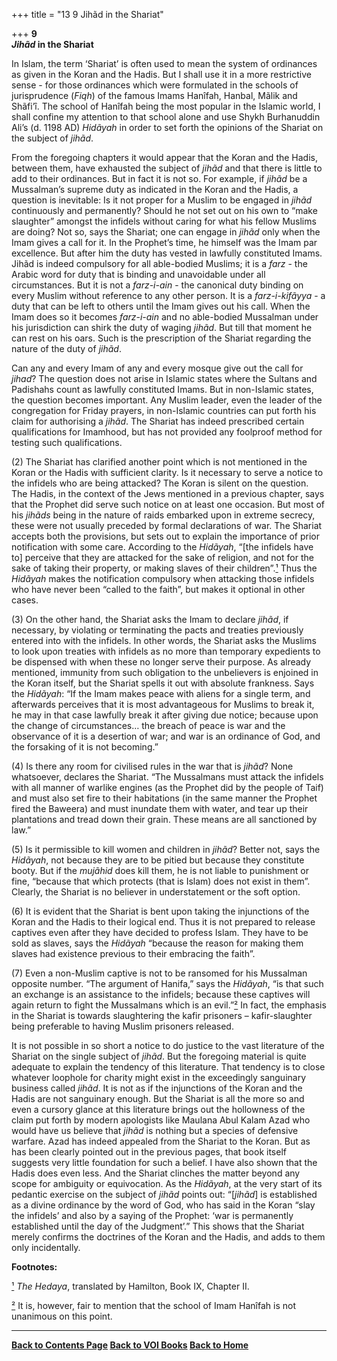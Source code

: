 +++
title = "13 9 Jihãd in the Shariat"

+++
**9**  
***Jihãd* in the Shariat**

In Islam, the term ‘Shariat’ is often used to mean the system of
ordinances as given in the Koran and the Hadis. But I shall use it in a
more restrictive sense - for those ordinances which were formulated in
the schools of jurisprudence (*Fiqh*) of the famous Imams Hanîfah,
Hanbal, Mãlik and Shãfi’î. The school of Hanîfah being the most popular
in the Islamic world, I shall confine my attention to that school alone
and use Shykh Burhanuddin Ali’s (d. 1198 AD) *Hidãyah* in order to set
forth the opinions of the Shariat on the subject of *jihãd*.

From the foregoing chapters it would appear that the Koran and the
Hadis, between them, have exhausted the subject of *jihãd* and that
there is little to add to their ordinances. But in fact it is not so.
For example, if *jihãd* be a Mussalman’s supreme duty as indicated in
the Koran and the Hadis, a question is inevitable: Is it not proper for
a Muslim to be engaged in *jihãd* continuously and permanently? Should
he not set out on his own to “make slaughter” amongst the infidels
without caring for what his fellow Muslims are doing? Not so, says the
Shariat; one can engage in *jihãd* only when the Imam gives a call for
it. In the Prophet’s time, he himself was the Imam par excellence. But
after him the duty has vested in lawfully constituted Imams. Jihãd is
indeed compulsory for all able-bodied Muslims; it is a *farz* - the
Arabic word for duty that is binding and unavoidable under all
circumstances. But it is not a *farz-i-ain* - the canonical duty binding
on every Muslim without reference to any other person. It is a
*farz-i-kifãyya* - a duty that can be left to others until the Imam
gives out his call. When the Imam does so it becomes *farz-i-ain* and no
able-bodied Mussalman under his jurisdiction can shirk the duty of
waging *jihãd*. But till that moment he can rest on his oars. Such is
the prescription of the Shariat regarding the nature of the duty of
*jihãd*.

Can any and every Imam of any and every mosque give out the call for
*jihad*? The question does not arise in Islamic states where the Sultans
and Padishahs count as lawfully constituted Imams. But in non-Islamic
states, the question becomes important. Any Muslim leader, even the
leader of the congregation for Friday prayers, in non-Islamic countries
can put forth his claim for authorising a *jihãd*. The Shariat has
indeed prescribed certain qualifications for Imamhood, but has not
provided any foolproof method for testing such qualifications.

\(2\) The Shariat has clarified another point which is not mentioned in
the Koran or the Hadis with sufficient clarity. Is it necessary to serve
a notice to the infidels who are being attacked? The Koran is silent on
the question. The Hadis, in the context of the Jews mentioned in a
previous chapter, says that the Prophet did serve such notice on at
least one occasion. But most of his *jihãds* being in the nature of
raids embarked upon in extreme secrecy, these were not usually preceded
by formal declarations of war. The Shariat accepts both the provisions,
but sets out to explain the importance of prior notification with some
care. According to the *Hidãyah*, “\[the infidels have to\] perceive
that they are attacked for the sake of religion, and not for the sake of
taking their property, or making slaves of their children”.[¹](#1) Thus
the *Hidãyah* makes the notification compulsory when attacking those
infidels who have never been “called to the faith”, but makes it
optional in other cases.

\(3\) On the other hand, the Shariat asks the Imam to declare *jihãd*,
if necessary, by violating or terminating the pacts and treaties
previously entered into with the infidels. In other words, the Shariat
asks the Muslims to look upon treaties with infidels as no more than
temporary expedients to be dispensed with when these no longer serve
their purpose. As already mentioned, immunity from such obligation to
the unbelievers is enjoined in the Koran itself, but the Shariat spells
it out with absolute frankness. Says the *Hidãyah*: “If the Imam makes
peace with aliens for a single term, and afterwards perceives that it is
most advantageous for Muslims to break it, he may in that case lawfully
break it after giving due notice; because upon the change of
circumstances… the breach of peace is war and the observance of it is a
desertion of war; and war is an ordinance of God, and the forsaking of
it is not becoming.”

\(4\) Is there any room for civilised rules in the war that is *jihãd*?
None whatsoever, declares the Shariat. “The Mussalmans must attack the
infidels with all manner of warlike engines (as the Prophet did by the
people of Taif) and must also set fire to their habitations (in the same
manner the Prophet fired the Baweera) and must inundate them with water,
and tear up their plantations and tread down their grain. These means
are all sanctioned by law.”

\(5\) Is it permissible to kill women and children in *jihãd*? Better
not, says the *Hidãyah*, not because they are to be pitied but because
they constitute booty. But if the *mujãhid* does kill them, he is not
liable to punishment or fine, “because that which protects (that is
Islam) does not exist in them”. Clearly, the Shariat is no believer in
understatement or the soft option.

\(6\) It is evident that the Shariat is bent upon taking the injunctions
of the Koran and the Hadis to their logical end. Thus it is not prepared
to release captives even after they have decided to profess Islam. They
have to be sold as slaves, says the *Hidãyah* “because the reason for
making them slaves had existence previous to their embracing the faith”.

(7) Even a non-Muslim captive is not to be ransomed for his Mussalman
opposite number. “The argument of Hanifa,” says the *Hidãyah*, “is that
such an exchange is an assistance to the infidels; because these
captives will again return to fight the Mussalmans which is an
evil.”[²](#2)  In fact, the emphasis in the Shariat is towards
slaughtering the kafir prisoners – kafir-slaughter being preferable to
having Muslim prisoners released.

It is not possible in so short a notice to do justice to the vast
literature of the Shariat on the single subject of *jihãd*. But the
foregoing material is quite adequate to explain the tendency of this
literature. That tendency is to close whatever loophole for charity
might exist in the exceedingly sanguinary business called *jihãd*. It is
not as if the injunctions of the Koran and the Hadis are not sanguinary
enough. But the Shariat is all the more so and even a cursory glance at
this literature brings out the hollowness of the claim put forth by
modern apologists like Maulana Abul Kalam Azad who would have us believe
that *jihãd* is nothing but a species of defensive warfare. Azad has
indeed appealed from the Shariat to the Koran. But as has been clearly
pointed out in the previous pages, that book itself suggests very little
foundation for such a belief. I have also shown that the Hadis does even
less. And the Shariat clinches the matter beyond any scope for ambiguity
or equivocation. As the *Hidãyah*, at the very start of its pedantic
exercise on the subject of *jihãd* points out: “\[*jihãd*\] is
established as a divine ordinance by the word of God, who has said in
the Koran “slay the infidels’ and also by a saying of the Prophet: ‘war
is permanently established until the day of the Judgment’.” This shows
that the Shariat merely confirms the doctrines of the Koran and the
Hadis, and adds to them only incidentally.  
 

**Footnotes:**

[¹](#1a) *The Hedaya*, translated by Hamilton, Book IX, Chapter II.

[²](#2a) It is, however, fair to mention that the school of Imam Hanîfah
is not unanimous on this point.  
 

------------------------------------------------------------------------

**[Back to Contents Page](index.htm)   [Back to VOI
Books](http://voiceofdharma.org/books)   [Back to
Home](http://voiceofdharma.org)**
